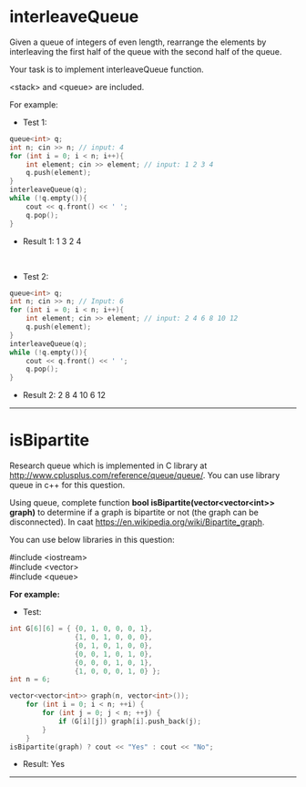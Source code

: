# interleaveQueue

Given a queue of integers of even length, rearrange the elements by interleaving the first half of the queue with the second half of the queue.

Your task is to implement interleaveQueue function.

\<stack\> and \<queue\> are included.

For example:

+ Test 1:
```cpp
queue<int> q;
int n; cin >> n; // input: 4
for (int i = 0; i < n; i++){
    int element; cin >> element; // input: 1 2 3 4
    q.push(element);
}
interleaveQueue(q);
while (!q.empty()){
    cout << q.front() << ' ';
    q.pop();
}
```
+ Result 1: 1 3 2 4
<br/>

+ Test 2:
```cpp
queue<int> q;
int n; cin >> n; // Input: 6
for (int i = 0; i < n; i++){
    int element; cin >> element; // input: 2 4 6 8 10 12
    q.push(element);
}
interleaveQueue(q);
while (!q.empty()){
    cout << q.front() << ' ';
    q.pop();
}
```
+ Result 2: 2 8 4 10 6 12
---
# isBipartite

Research queue which is implemented in C library at http://www.cplusplus.com/reference/queue/queue/. You can use library queue in c++ for this question.

Using queue, complete function **bool isBipartite(vector\<vector\<int\>\> graph)** to determine if a graph is bipartite or not (the graph can be disconnected). In caat https://en.wikipedia.org/wiki/Bipartite_graph.

You can use below libraries in this question:

#include \<iostream\>
<br/>
#include \<vector\>
<br/>
#include \<queue\>


**For example:**

+ Test:
```cpp
int G[6][6] = { {0, 1, 0, 0, 0, 1},
                {1, 0, 1, 0, 0, 0},
                {0, 1, 0, 1, 0, 0},
                {0, 0, 1, 0, 1, 0},
                {0, 0, 0, 1, 0, 1},
                {1, 0, 0, 0, 1, 0} };
int n = 6;

vector<vector<int>> graph(n, vector<int>());
	for (int i = 0; i < n; ++i) {
		for (int j = 0; j < n; ++j) {
			if (G[i][j]) graph[i].push_back(j);
		}
	}
isBipartite(graph) ? cout << "Yes" : cout << "No";
```
+ Result: Yes
---
